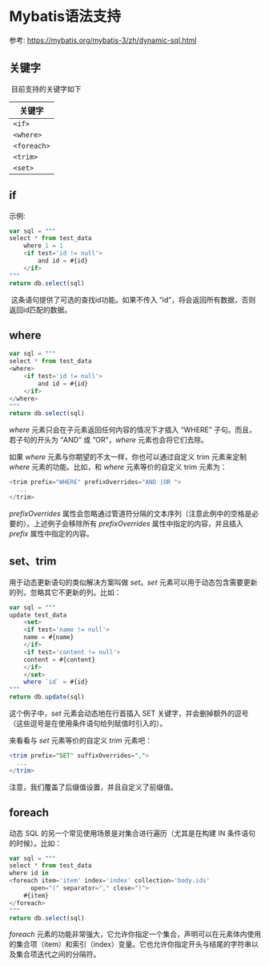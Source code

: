 # Mybatis语法支持<Badge text="1.6.0+" type="error"/>

参考: https://mybatis.org/mybatis-3/zh/dynamic-sql.html

## 关键字

​	目前支持的关键字如下

| 关键字      |
| ----------- |
| `<if>`      |
| `<where>`   |
| `<foreach>` |
| `<trim>`    |
| `<set>`     |



## if

示例:

```js
var sql = """
select * from test_data
	where 1 = 1
	<if test='id != null'>
        and id = #{id}
    </if>
"""
return db.select(sql)
```

​	这条语句提供了可选的查找id功能。如果不传入 “id”，将会返回所有数据，否则返回id匹配的数据。

## where

```js
var sql = """
select * from test_data
<where>
    <if test='id != null'>
        and id = #{id}
    </if>
</where>
"""
return db.select(sql)
```

*where* 元素只会在子元素返回任何内容的情况下才插入 “WHERE” 子句。而且，若子句的开头为 “AND” 或 “OR”，*where* 元素也会将它们去除。

如果 *where* 元素与你期望的不太一样，你也可以通过自定义 trim 元素来定制 *where* 元素的功能。比如，和 *where* 元素等价的自定义 trim 元素为：

```js
<trim prefix="WHERE" prefixOverrides="AND |OR ">
  ...
</trim>
```

*prefixOverrides* 属性会忽略通过管道符分隔的文本序列（注意此例中的空格是必要的）。上述例子会移除所有 *prefixOverrides* 属性中指定的内容，并且插入 *prefix* 属性中指定的内容。

## set、trim

用于动态更新语句的类似解决方案叫做 *set*。*set* 元素可以用于动态包含需要更新的列，忽略其它不更新的列。比如：

```js
var sql = """
update test_data
    <set>
    <if test='name != null'>
    name = #{name}
    </if>
	<if test='content != null'>
    content = #{content}
    </if>
    </set>
    where `id` = #{id}
"""
return db.update(sql)
```

这个例子中，*set* 元素会动态地在行首插入 SET 关键字，并会删掉额外的逗号（这些逗号是在使用条件语句给列赋值时引入的）。

来看看与 *set* 元素等价的自定义 *trim* 元素吧：

```sql
<trim prefix="SET" suffixOverrides=",">
  ...
</trim>
```

注意，我们覆盖了后缀值设置，并且自定义了前缀值。

## foreach

动态 SQL 的另一个常见使用场景是对集合进行遍历（尤其是在构建 IN 条件语句的时候）。比如：

```js
var sql = """
select * from test_data
where id in
<foreach item='item' index='index' collection='body.ids'
      open="(" separator="," close=")">
    #{item}
</foreach>
"""
return db.select(sql)
```

*foreach* 元素的功能非常强大，它允许你指定一个集合，声明可以在元素体内使用的集合项（item）和索引（index）变量。它也允许你指定开头与结尾的字符串以及集合项迭代之间的分隔符。

